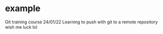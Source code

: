 # example
Git training course 24/01/22
Learning to push with git to a remote repository
wish me luck lol
